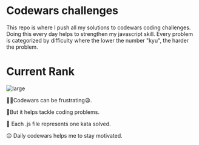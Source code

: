 # Codewars challenges 
This repo is where I push all my solutions to codewars coding challenges. Doing this every day helps to strengthen my javascript skill.  Every problem is categorized by difficulty where the lower the number "kyu", the harder the problem.
# Current Rank


![large](https://user-images.githubusercontent.com/97654031/235542683-3114b08a-0c30-424a-b1d2-953d82d7851c.svg)


🤦‍♂️Codewars can be frustrating😩.

🥳But it helps tackle coding problems.

🎯 Each .js file represents one kata solved.

😉 Daily codewars helps me to stay motivated.
